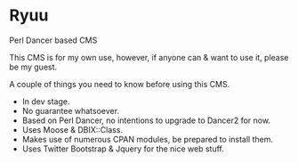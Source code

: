 Ryuu
====

Perl Dancer based CMS

This CMS is for my own use, however, if anyone can & want to use it, please be my guest.

A couple of things you need to know before using this CMS.

- In dev stage.
- No guarantee whatsoever.
- Based on Perl Dancer, no intentions to upgrade to Dancer2 for now.
- Uses Moose & DBIX::Class.
- Makes use of numerous CPAN modules, be prepared to install them.
- Uses Twitter Bootstrap & Jquery for the nice web stuff.
